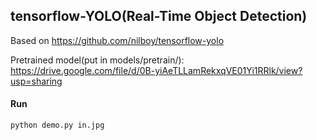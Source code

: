 ## tensorflow-YOLO(Real-Time Object Detection)


Based on https://github.com/nilboy/tensorflow-yolo <br />

Pretrained model(put in models/pretrain/): https://drive.google.com/file/d/0B-yiAeTLLamRekxqVE01Yi1RRlk/view?usp=sharing<br />

#### Run
```
python demo.py in.jpg
```
